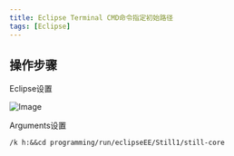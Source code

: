 ```yaml
---
title: Eclipse Terminal CMD命令指定初始路径
tags: [Eclipse]
---
```


## 操作步骤

Eclipse设置

![Image](https://oliver-blog.oss-cn-shenzhen.aliyuncs.com/202202281737238.png)

Arguments设置

`/k h:&&cd programming/run/eclipseEE/Still1/still-core`